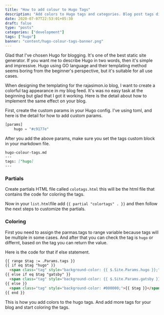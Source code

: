 ```yaml
---
title: "How to add colour to Hugo Tags"
description: "Add colors to Hugo tags and categories. Blog post tags differnt color for each tag."
date: 2020-07-07T22:53:01+05:30
draft: false
type: "posts"
categories: ["development"]
tags: ["hugo"]
banner: "content/hugo-colour-tags-banner.png"
---
```


Glad that I've chosen Hugo for blogging. It's one of the best static site generator. If you want me to describe Hugo in two words, then it's simple and impressive. Hugo using GO language and their templating method seems boring from the beginner's perspective, but it's suitable for all use cases. 

 When designing the templating for the rajasimon.io blog, I want to create a colorful tag appearance in my blog feed. It's was no easy task at the beginning but glad that I got it working. Here is the detail about how to implement the same effect on your blog. 

First, create the custom params in your Hugo config. I've using toml, and here is the detail for how to add custom params. 

```python
[params]
    hugo = "#c9177e"
```

After you add the above params, make sure you set the tags custom block in your markdown file. 

```markdown
hugo-colour-tags.md
---
tags: ["hugo]
---
```

### Partials

Create partials HTML file called `colotags.html` this will be the html file that contains the code for coloring the tags.

Now in your `list.html`file add `{{ partial "colortags" . }}` and then follow the next steps to customize the partials.

### Coloring

First you need to assign the parmas.tags to range variable because tags will be multiple in some cases. And after that you can check the tag is `hugo` or differnt, based on the tag you can return the value. 

Here is the code for that if else statement. 

```html
{{ range $tag := .Params.tags }}
{{ if eq $tag "hugo" }}
  <span class="tag" style="background-color: {{ $.Site.Params.hugo }};">{{ $tag }}</span>
{{ else if eq $tag "gatsby" }}
  <span class="tag" style="background-color: {{ $.Site.Params.gatsby }};">{{ $tag }}</span>
{{ else }}
  <span class="tag" style="background-color: #000000;">{{ $tag }}</span> 
{{ end }}
```

This is how you add colors to the hugo tags. And add more tags for your blog and start coloring the tags. 